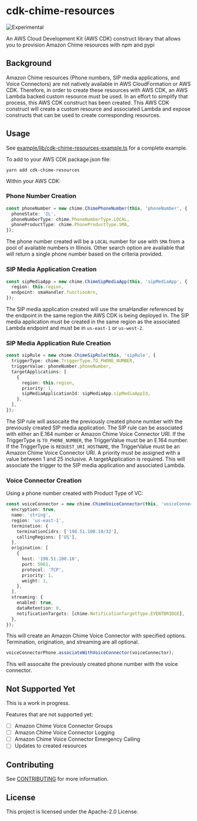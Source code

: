 # cdk-chime-resources

![Experimental](https://img.shields.io/badge/experimental-important.svg?style=for-the-badge)

An AWS Cloud Development Kit (AWS CDK) construct library that allows you to provision Amazon Chime resources with npm and pypi

## Background

Amazon Chime resources (Phone numbers, SIP media applications, and Voice Connectors) are not natively available in AWS CloudFormation or AWS CDK. Therefore, in order to create these resources with AWS CDK, an AWS Lambda backed custom resource must be used. In an effort to simplify that process, this AWS CDK construct has been created. This AWS CDK construct will create a custom resource and associated Lambda and expose constructs that can be used to create corresponding resources.

## Usage

See [example/lib/cdk-chime-resources-example.ts](example/lib/cdk-chime-resources-example.ts) for a complete example.

To add to your AWS CDK package.json file:

```
yarn add cdk-chime-resources
```

Within your AWS CDK:

### Phone Number Creation

```ts
const phoneNumber = new chime.ChimePhoneNumber(this, 'phoneNumber', {
  phoneState: 'IL',
  phoneNumberType: chime.PhoneNumberType.LOCAL,
  phoneProductType: chime.PhoneProductType.SMA,
});
```

The phone number created will be a `LOCAL` number for use with `SMA` from a pool of available numbers in Illinois. Other search option are available that will return a single phone number based on the criteria provided.

### SIP Media Application Creation

```ts
const sipMediaApp = new chime.ChimeSipMediaApp(this, 'sipMediaApp', {
  region: this.region,
  endpoint: smaHandler.functionArn,
});
```

The SIP media application created will use the smaHandler referenced by the endpoint in the same region the AWS CDK is being deployed in. The SIP media application must be created in the same region as the associated Lambda endpoint and must be in `us-east-1` or `us-west-2`.

### SIP Media Application Rule Creation

```ts
const sipRule = new chime.ChimeSipRule(this, 'sipRule', {
  triggerType: chime.TriggerType.TO_PHONE_NUMBER,
  triggerValue: phoneNumber.phoneNumber,
  targetApplications: [
    {
      region: this.region,
      priority: 1,
      sipMediaApplicationId: sipMediaApp.sipMediaAppId,
    },
  ],
});
```

The SIP rule will assocaite the previously created phone number with the previously created SIP media application. The SIP rule can be associated with either an E.164 number or Amazon Chime Voice Connector URI. If the TriggerType is `TO_PHONE_NUMBER`, the TriggerValue must be an E.164 number. If the TriggerType is `REQUEST_URI_HOSTNAME`, the TriggerValue must be an Amazon Chime Voice Connector URI. A priority must be assigned with a value between 1 and 25 inclusive. A targetApplication is required. This will associate the trigger to the SIP media application and associated Lambda.

### Voice Connector Creation

Using a phone number created with Product Type of VC:

```ts
const voiceConnector = new chime.ChimeVoiceConnector(this, 'voiceConnector', {
  encryption: true,
  name: 'string',
  region: 'us-east-1',
  termination: {
    terminationCidrs: ['198.51.100.10/32'],
    callingRegions: ['US'],
  },
  origination: [
    {
      host: '198.51.100.10',
      port: 5061,
      protocol: 'TCP',
      priority: 1,
      weight: 1,
    },
  ],
  streaming: {
    enabled: true,
    dataRetention: 0,
    notificationTargets: [chime.NotificationTargetType.EVENTBRIDGE],
  },
});
```

This will create an Amazon Chime Voice Connector with specified options. Termination, origination, and streaming are all optional.

```ts
voiceConnectorPhone.associateWithVoiceConnector(voiceConnector);
```

This will assocaite the previously created phone number with the voice connector.

## Not Supported Yet

This is a work in progress.

Features that are not supported yet:

- [ ] Amazon Chime Voice Connector Groups
- [ ] Amazon Chime Voice Connector Logging
- [ ] Amazon Chime Voice Connector Emergency Calling
- [ ] Updates to created resources

## Contributing

See [CONTRIBUTING](CONTRIBUTING.md) for more information.

## License

This project is licensed under the Apache-2.0 License.
